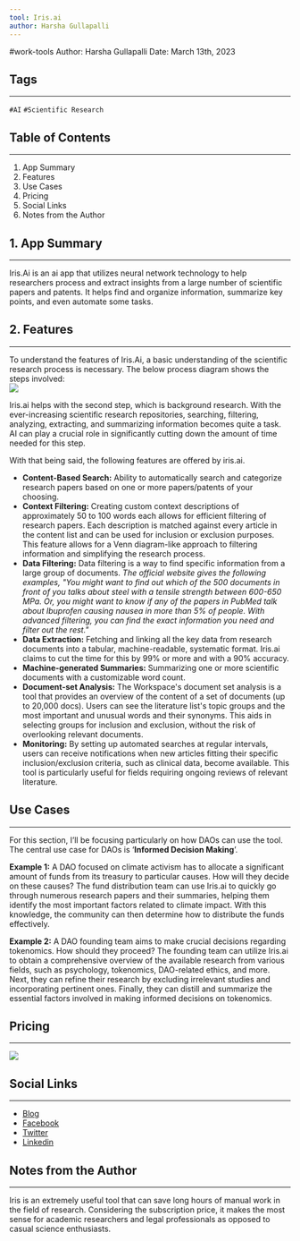 ```yaml
---
tool: Iris.ai
author: Harsha Gullapalli
---
```

#work-tools
Author: Harsha Gullapalli
Date: March 13th, 2023


## Tags
---
`#AI` `#Scientific Research` 

## Table of Contents 
---
1. App Summary
2. Features
3. Use Cases
4. Pricing
5. Social Links
6. Notes from the Author

## 1. App Summary
---
Iris.Ai is an ai app that utilizes neural network technology to help researchers process and extract insights from a large number of scientific papers and patents. It helps find and organize information, summarize key points, and even automate some tasks.

## 2. Features
---
To understand the features of Iris.Ai, a basic understanding of the scientific research process is necessary. The below process diagram shows the steps involved:
<br>
![](https://i.imgur.com/169KNl3.png)

Iris.ai helps with the second step, which is background research. With the ever-increasing scientific research repositories, searching, filtering, analyzing, extracting, and summarizing information becomes quite a task. AI can play a crucial role in significantly cutting down the amount of time needed for this step.

With that being said, the following features are offered by iris.ai.
* **Content-Based Search:** Ability to automatically search and categorize research papers based on one or more papers/patents of your choosing.
* **Context Filtering:** Creating custom context descriptions of approximately 50 to 100 words each allows for efficient filtering of research papers. Each description is matched against every article in the content list and can be used for inclusion or exclusion purposes. This feature allows for a Venn diagram-like approach to filtering information and simplifying the research process.
* **Data Filtering:** Data filtering is a way to find specific information from a large group of documents. 
*The official website gives the following examples, "You might want to find out which of the 500 documents in front of you talks about steel with a tensile strength between 600-650 MPa. Or, you might want to know if any of the papers in PubMed talk about Ibuprofen causing nausea in more than 5% of people. With advanced filtering, you can find the exact information you need and filter out the rest."*
* **Data Extraction:** Fetching and linking all the key data from research documents into a tabular, machine-readable, systematic format. Iris.ai claims to cut the time for this by 99% or more and with a 90% accuracy.
* **Machine-generated Summaries:** Summarizing one or more scientific documents with a customizable word count.
* **Document-set Analysis:** The Workspace's document set analysis is a tool that provides an overview of the content of a set of documents (up to 20,000 docs). Users can see the literature list's topic groups and the most important and unusual words and their synonyms. This aids in selecting groups for inclusion and exclusion, without the risk of overlooking relevant documents.
* **Monitoring:** By setting up automated searches at regular intervals, users can receive notifications when new articles fitting their specific inclusion/exclusion criteria, such as clinical data, become available. This tool is particularly useful for fields requiring ongoing reviews of relevant literature.


## Use Cases
---
For this section, I’ll be focusing particularly on how DAOs can use the tool. The central use case for DAOs is ‘**Informed Decision Making**’.

**Example 1:**
A DAO focused on climate activism has to allocate a significant amount of funds from its treasury to particular causes. How will they decide on these causes? The fund distribution team can use Iris.ai to quickly go through numerous research papers and their summaries, helping them identify the most important factors related to climate impact. With this knowledge, the community can then determine how to distribute the funds effectively.

**Example 2:**
A DAO founding team aims to make crucial decisions regarding tokenomics. How should they proceed?
The founding team can utilize Iris.ai to obtain a comprehensive overview of the available research from various fields, such as psychology, tokenomics, DAO-related ethics, and more.
Next, they can refine their research by excluding irrelevant studies and incorporating pertinent ones.
Finally, they can distill and summarize the essential factors involved in making informed decisions on tokenomics.



## Pricing
---
![](https://i.imgur.com/MyxC2cJ.png)

## Social Links
---
* [Blog](https://iris.ai/blog/)
* [Facebook](https://www.facebook.com/theIrisAI/)
* [Twitter](https://twitter.com/theirisai)
* [Linkedin](https://www.linkedin.com/company/iris-ai/)



## Notes from the Author
---
Iris is an extremely useful tool that can save long hours of manual work in the field of research. Considering the subscription price, it makes the most sense for academic researchers and legal professionals as opposed to casual science enthusiasts.



